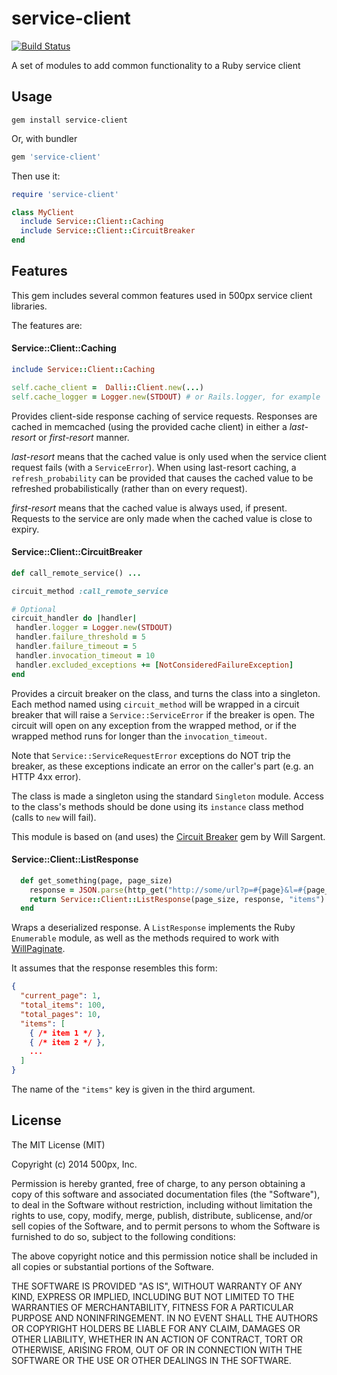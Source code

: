 service-client
==============

[![Build Status](https://semaphoreapp.com/api/v1/projects/3e3b69a9-7606-49d9-a9e1-acea22b026c4/277528/badge.png)](https://semaphoreapp.com/500px/ruby-service-client)

A set of modules to add common functionality to a Ruby service client

Usage
-----

```
gem install service-client
```

Or, with bundler

```ruby
gem 'service-client'
```

Then use it:

```ruby
require 'service-client'

class MyClient
  include Service::Client::Caching
  include Service::Client::CircuitBreaker
end

```

Features
--------

This gem includes several common features used in 500px service client libraries.

The features are:

#### Service::Client::Caching

```ruby
include Service::Client::Caching

self.cache_client =  Dalli::Client.new(...)
self.cache_logger = Logger.new(STDOUT) # or Rails.logger, for example
```

Provides client-side response caching of service requests.  Responses are cached in memcached (using the provided cache client) in either a *last-resort* or *first-resort* manner.

*last-resort* means that the cached value is only used when the service client request fails (with a
`ServiceError`).  When using last-resort caching, a `refresh_probability` can be provided that causes the cached value
to be refreshed probabilistically (rather than on every request).

*first-resort* means that the cached value is always used, if present.  Requests to the service are only made
when the cached value is close to expiry.

#### Service::Client::CircuitBreaker

```ruby
def call_remote_service() ...

circuit_method :call_remote_service

# Optional
circuit_handler do |handler|
 handler.logger = Logger.new(STDOUT)
 handler.failure_threshold = 5
 handler.failure_timeout = 5
 handler.invocation_timeout = 10
 handler.excluded_exceptions += [NotConsideredFailureException]
end
```

Provides a circuit breaker on the class, and turns the class into a singleton.  Each method named using
`circuit_method` will be wrapped in a circuit breaker that will raise a `Service::ServiceError` if the breaker
is open.  The circuit will open on any exception from the wrapped method, or if the wrapped method
runs for longer than the `invocation_timeout`.

Note that `Service::ServiceRequestError` exceptions do NOT trip the breaker, as these exceptions indicate an error
on the caller's part (e.g. an HTTP 4xx error).

The class is made a singleton using the standard `Singleton` module.  Access to the class's methods should be done
using its `instance` class method (calls to `new` will fail).

This module is based on (and uses) the [Circuit Breaker](https://github.com/wsargent/circuit_breaker) gem by Will Sargent.

#### Service::Client::ListResponse

```ruby
  def get_something(page, page_size)
    response = JSON.parse(http_get("http://some/url?p=#{page}&l=#{page_size}"))
    return Service::Client::ListResponse(page_size, response, "items")
  end

```

Wraps a deserialized response.  A `ListResponse` implements the Ruby `Enumerable` module, as well
as the methods required to work with [WillPaginate](https://github.com/mislav/will_paginate).

It assumes that the response resembles this form:
```json
{
  "current_page": 1,
  "total_items": 100,
  "total_pages": 10,
  "items": [
    { /* item 1 */ },
    { /* item 2 */ },
    ...
  ]
}
```

The name of the `"items"` key is given in the third argument.

License
-------

The MIT License (MIT)

Copyright (c) 2014 500px, Inc.

Permission is hereby granted, free of charge, to any person obtaining a copy
of this software and associated documentation files (the "Software"), to deal
in the Software without restriction, including without limitation the rights
to use, copy, modify, merge, publish, distribute, sublicense, and/or sell
copies of the Software, and to permit persons to whom the Software is
furnished to do so, subject to the following conditions:

The above copyright notice and this permission notice shall be included in
all copies or substantial portions of the Software.

THE SOFTWARE IS PROVIDED "AS IS", WITHOUT WARRANTY OF ANY KIND, EXPRESS OR
IMPLIED, INCLUDING BUT NOT LIMITED TO THE WARRANTIES OF MERCHANTABILITY,
FITNESS FOR A PARTICULAR PURPOSE AND NONINFRINGEMENT. IN NO EVENT SHALL THE
AUTHORS OR COPYRIGHT HOLDERS BE LIABLE FOR ANY CLAIM, DAMAGES OR OTHER
LIABILITY, WHETHER IN AN ACTION OF CONTRACT, TORT OR OTHERWISE, ARISING FROM,
OUT OF OR IN CONNECTION WITH THE SOFTWARE OR THE USE OR OTHER DEALINGS IN
THE SOFTWARE.
